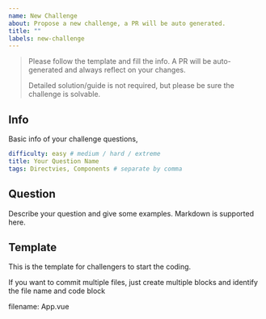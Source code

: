 ```yaml
---
name: New Challenge
about: Propose a new challenge, a PR will be auto generated.
title: ""
labels: new-challenge
---
```


> Please follow the template and fill the info. A PR will be auto-generated and always reflect on your changes.
>
> Detailed solution/guide is not required, but please be sure the challenge is solvable.

## Info

Basic info of your challenge questions,

```yaml
difficulty: easy # medium / hard / extreme
title: Your Question Name
tags: Directvies, Components # separate by comma
```


## Question

<!--question-start-->

Describe your question and give some examples. Markdown is supported here. 

<!--question-end-->

## Template

This is the template for challengers to start the coding. 

If you want to commit multiple files, just create multiple blocks and identify the file name and code block


<!--challenges-start-->
filename: App.vue

```vue

```
<!--challenges-end-->

